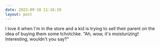 ```yaml
---
date: 2023-09-10 11:16:19
layout: post
---
```

I love it when I'm in the store and a kid is trying to sell their parent on the idea of buying them some tchotchke. "Ah, wow, it's _moisturizing_! Interesting, wouldn't you say?"
